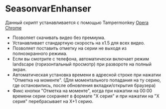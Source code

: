 # SeasonvarEnhanser
Данный скрипт устанавливается с помощью Tampermonkey [Opera](https://addons.opera.com/ru/extensions/details/tampermonkey-beta/) [Chrome](https://chrome.google.com/webstore/detail/tampermonkey/dhdgffkkebhmkfjojejmpbldmpobfkfo?hl=ru)

- Позволяет скачивать видео без премиума.
- Устанавливает стандартную скорость на x1.5 для всех видео.
- Позволяет поставить отметку на серии не выходя из полноэкранного режима.
- Если вы смотрите с телефона, автоматически включает режим landscape (горизонтальный просмотр) при развороте на полный экран.
- Автоматическая установка времени в адресной строке при нажатии "Отметка на моменте". (Для моментального попадания на ту серию, где остановились, после обновления вкладки/открытия браузера)
- Фикс кнопки "Отметка на моменте", когда при нажатии на 00:00 времени серии сохраняет в формате "Х серия" и при нажатии на "Х серия" перебрасывает на X+1 серию.

